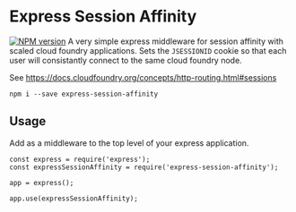 # Express Session Affinity
[![NPM version](https://img.shields.io/npm/v/express-session-affinity.svg)](https://www.npmjs.com/package/express-session-affinity)
A very simple express middleware for session affinity with scaled cloud foundry applications. Sets the `JSESSIONID` cookie so that each user will consistantly connect to the same cloud foundry node.

See https://docs.cloudfoundry.org/concepts/http-routing.html#sessions

```
npm i --save express-session-affinity
```

## Usage

Add as a middleware to the top level of your express application.
```
const express = require('express');
const expressSessionAffinity = require('express-session-affinity');

app = express();

app.use(expressSessionAffinity);
```